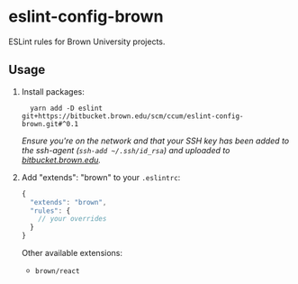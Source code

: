 # eslint-config-brown

ESLint rules for Brown University projects.

## Usage

1. Install packages:

   ```
     yarn add -D eslint git+https://bitbucket.brown.edu/scm/ccum/eslint-config-brown.git#^0.1
   ```

   _Ensure you're on the network and that your SSH key has been added to the ssh-agent (`ssh-add ~/.ssh/id_rsa`) and uploaded to [bitbucket.brown.edu](https://bitbucket.brown.edu/plugins/servlet/ssh/account/keys)._

2. Add "extends": "brown" to your `.eslintrc`:

   ```javascript
   {
     "extends": "brown",
     "rules": {
       // your overrides
     }
   }
   ```

   Other available extensions:

   - `brown/react`
